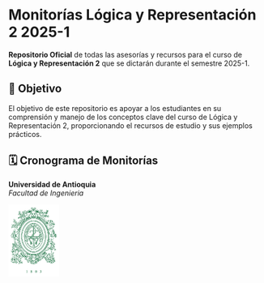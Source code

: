 # Monitorías Lógica y Representación 2 2025-1

**Repositorio Oficial** de todas las asesorías y recursos para el curso de **Lógica y Representación 2** que se dictarán durante el semestre 2025-1.

## 🎯 Objetivo
El objetivo de este repositorio es apoyar a los estudiantes en su comprensión y manejo de los conceptos clave del curso de Lógica y Representación 2, proporcionando el recursos de estudio y sus ejemplos prácticos.

## 🗓️ Cronograma de Monitorías



**Universidad de Antioquia**  
_Facultad de Ingenieria_  
<p align="left">
  <img src="https://github.com/freddyduitama/images/blob/master/logo.png?raw=true" alt="Universidad de Antioquia" width="100"/>
</p>
